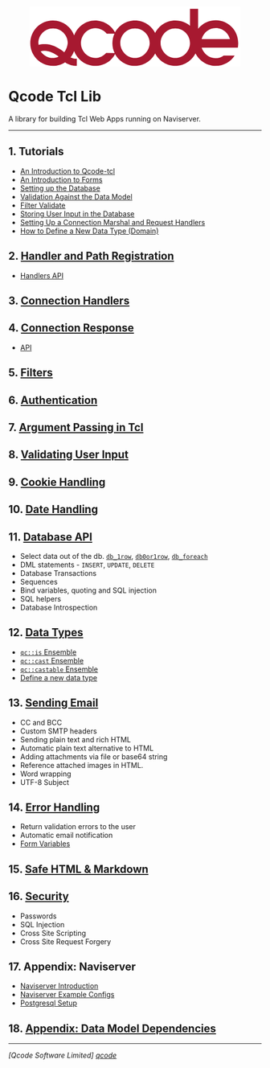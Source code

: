 <p align="center">
<img src="logo_qcode_420x120.png" alt="Qcode" title="Qcode" />
</p>

Qcode Tcl Lib
=============

A library for building Tcl Web Apps running on Naviserver.

* * *

## 1. Tutorials

* [An Introduction to Qcode-tcl][20]
* [An Introduction to Forms][21]
* [Setting up the Database][22]
* [Validation Against the Data Model][23]
* [Filter Validate][24]
* [Storing User Input in the Database][25]
* [Setting Up a Connection Marshal and Request Handlers][18]
* [How to Define a New Data Type (Domain)][19]

## 2. [Handler and Path Registration][12]
* [Handlers API](doc/handlers-api.md)

## 3. [Connection Handlers][14]

## 4. [Connection Response][11]
* [API](doc/response_api.md)

## 5. [Filters][13]

## 6. [Authentication][3]

## 7. [Argument Passing in Tcl][5]

## 8. [Validating User Input][6]

## 9. [Cookie Handling][4]

## 10. [Date Handling][7]

## 11. [Database API][1]

* Select data out of the db. [`db_1row`](doc/procs/db_1row.md), [`db0or1row`](doc/procs/db_0or1row.md), [`db_foreach`](doc/procs/db_foreach.md)
* DML statements - `INSERT`, `UPDATE`, `DELETE`
* Database Transactions
* Sequences
* Bind variables, quoting and SQL injection
* SQL helpers
* Database Introspection

## 12. [Data Types][2]

* [`qc::is` Ensemble](doc/is.md)
* [`qc::cast` Ensemble](doc/cast.md)
* [`qc::castable` Ensemble](doc/castable.md)
* [Define a new data type](doc/data-type-define.md)

## 13. [Sending Email][8]
* CC and BCC
* Custom SMTP headers
* Sending plain text and rich HTML
* Automatic plain text alternative to HTML
* Adding attachments via file or base64 string
* Reference attached images in HTML.
* Word wrapping
* UTF-8 Subject

## 14. [Error Handling][9]
* Return validation errors to the user
* Automatic email notification
* [Form Variables][10]

## 15. [Safe HTML & Markdown][15]

## 16. [Security][16]
* Passwords
* SQL Injection
* Cross Site Scripting
* Cross Site Request Forgery

## 17. Appendix: Naviserver
* [Naviserver Introduction](doc/naviserver-introduction.md)
* [Naviserver Example Configs](doc/naviserver-config-examples.md)
* [Postgresql Setup](doc/postgresql-setup.md)

## 18. [Appendix: Data Model Dependencies][17]

----------------------------------
*[Qcode Software Limited] [qcode]*

[qcode]: http://www.qcode.co.uk "Qcode Software"





[1]: doc/db.md
[2]: doc/data-types.md
[3]: doc/auth.md
[4]: doc/cookie.md
[5]: doc/args.md
[6]: doc/validation.md
[7]: doc/date.md
[8]: doc/email.md
[9]: doc/error.md
[10]: doc/form-vars.md
[11]: doc/connection-response.md
[12]: doc/registration.md
[13]: doc/filters.md
[14]: doc/connection-handlers.md
[15]: doc/safe-html-markdown.md
[16]: doc/security.md
[17]: doc/data-model-dependencies.md
[18]: doc/setting-up.md
[19]: doc/data-type-define.md
[20]: doc/installation.md
[21]: doc/tutorial-2-form-posting-and-nsv-variables.md
[22]: doc/tutorial-3-the-database.md
[23]: doc/tutorial-4-validation.md
[24]: doc/tutorial-5-filter-validate.md
[25]: doc/tutorial-6-database.md
